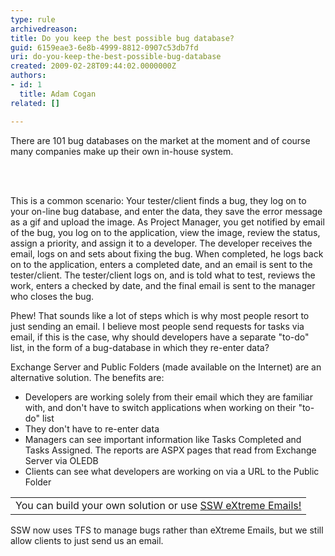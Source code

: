 ```yaml
---
type: rule
archivedreason: 
title: Do you keep the best possible bug database?
guid: 6159eae3-6e8b-4999-8812-0907c53db7fd
uri: do-you-keep-the-best-possible-bug-database
created: 2009-02-28T09:44:02.0000000Z
authors:
- id: 1
  title: Adam Cogan
related: []

---
```



There are 101 bug databases on the market at the moment and of course many companies make up their own in-house system.

<br><excerpt class='endintro'></excerpt><br>

  <img alt="" class="ms-rteCustom-ImageArea" style="border&#58;0px solid;" src="/Management/RulesToSuccessfulProjects/PublishingImages/bugs.jpg" align="right" border="0" />
<p>This is a common scenario&#58; Your tester/client finds a bug, they log on to your on-line bug database, and enter the data, they save the error message as a gif and upload the image. As Project Manager, you get notified by email of the bug, you log on to the application, view the image, review the status, assign a priority, and assign it to a developer. The developer receives the email, logs on and sets about fixing the bug. When completed, he logs back on to the application, enters a completed date, and an email is sent to the tester/client. The tester/client logs on, and is told what to test, reviews the work, enters a checked by date, and the final email is sent to the manager who closes the bug. </p>
<p>Phew! That sounds like a lot of steps which is why most people resort to just sending an email. I believe most people send requests for tasks via email, if this is the case, why should developers have a separate &quot;to-do&quot; list, in the form of a bug-database in which they re-enter data? </p>
<p>Exchange Server and Public Folders (made available on the Internet) are an alternative solution. The benefits are&#58; </p>
<ul>
    <li>Developers are working solely from their email which they are familiar with, and don't have to switch applications when working on their &quot;to-do&quot; list </li>
    <li>They don't have to re-enter data </li>
    <li>Managers can see important information like Tasks Completed and Tasks Assigned. The reports are ASPX pages that read from Exchange Server via OLEDB </li>
    <li>Clients can see what developers are working on via a URL to the Public Folder</li>
</ul>
<p>
<table class="clsSSWProductTable">
    <tbody>
        <tr>
            <td>You can build your own solution or use <a href="http&#58;//www.ssw.com.au/ssw/ExtremeEmails/Default.aspx">SSW eXtreme Emails!</a> </td>
        </tr>
    </tbody>
</table>
</p>
SSW now uses TFS to manage bugs rather than eXtreme Emails, but we still allow clients to just send us an email.



